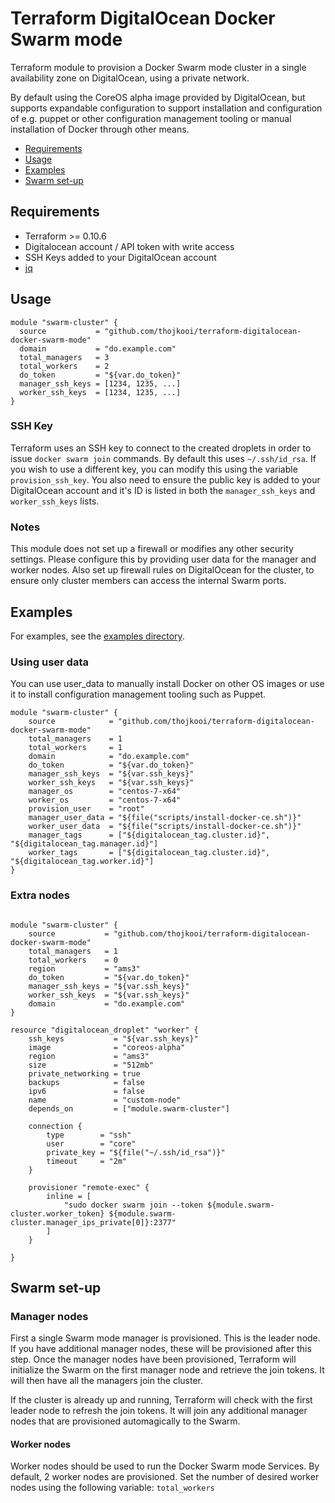 # Terraform DigitalOcean Docker Swarm mode

Terraform module to provision a Docker Swarm mode cluster in a single availability zone on DigitalOcean, using a private network.

By default using the CoreOS alpha image provided by DigitalOcean, but supports expandable configuration to support installation and configuration of e.g. puppet or other configuration management tooling or manual installation of Docker through other means.

- [Requirements](#requirements)
- [Usage](#usage)
- [Examples](#examples)
- [Swarm set-up](#swarm-set-up)

## Requirements

- Terraform >= 0.10.6
- Digitalocean account / API token with write access
- SSH Keys added to your DigitalOcean account
- [jq](https://github.com/stedolan/jq)

## Usage

```hcl
module "swarm-cluster" {
  source           = "github.com/thojkooi/terraform-digitalocean-docker-swarm-mode"
  domain           = "do.example.com"
  total_managers   = 3
  total_workers    = 2
  do_token         = "${var.do_token}"
  manager_ssh_keys = [1234, 1235, ...]
  worker_ssh_keys  = [1234, 1235, ...]
}
```

### SSH Key

Terraform uses an SSH key to connect to the created droplets in order to issue `docker swarm join` commands. By default this uses `~/.ssh/id_rsa`. If you wish to use a different key, you can modify this using the variable `provision_ssh_key`. You also need to ensure the public key is added to your DigitalOcean account and it's ID is listed in both the `manager_ssh_keys` and `worker_ssh_keys` lists.

### Notes

This module does not set up a firewall or modifies any other security settings. Please configure this by providing user data for the manager and worker nodes. Also set up firewall rules on DigitalOcean for the cluster, to ensure only cluster members can access the internal Swarm ports.

## Examples

For examples, see the [examples directory](https://github.com/thojkooi/terraform-digitalocean-docker-swarm-mode/tree/master/examples).

### Using user data

You can use user_data to manually install Docker on other OS images or use it to install configuration management tooling such as Puppet.

```hcl
module "swarm-cluster" {
    source            = "github.com/thojkooi/terraform-digitalocean-docker-swarm-mode"
    total_managers    = 1
    total_workers     = 1
    domain            = "do.example.com"
    do_token          = "${var.do_token}"
    manager_ssh_keys  = "${var.ssh_keys}"
    worker_ssh_keys   = "${var.ssh_keys}"
    manager_os        = "centos-7-x64"
    worker_os         = "centos-7-x64"
    provision_user    = "root"
    manager_user_data = "${file("scripts/install-docker-ce.sh")}"
    worker_user_data  = "${file("scripts/install-docker-ce.sh")}"
    manager_tags      = ["${digitalocean_tag.cluster.id}", "${digitalocean_tag.manager.id}"]
    worker_tags       = ["${digitalocean_tag.cluster.id}", "${digitalocean_tag.worker.id}"]
}

```

### Extra nodes

```hcl

module "swarm-cluster" {
    source           = "github.com/thojkooi/terraform-digitalocean-docker-swarm-mode"
    total_managers   = 1
    total_workers    = 0
    region           = "ams3"
    do_token         = "${var.do_token}"
    manager_ssh_keys = "${var.ssh_keys}"
    worker_ssh_keys  = "${var.ssh_keys}"
    domain           = "do.example.com"
}

resource "digitalocean_droplet" "worker" {
    ssh_keys           = "${var.ssh_keys}"
    image              = "coreos-alpha"
    region             = "ams3"
    size               = "512mb"
    private_networking = true
    backups            = false
    ipv6               = false
    name               = "custom-node"
    depends_on         = ["module.swarm-cluster"]

    connection {
        type        = "ssh"
        user        = "core"
        private_key = "${file("~/.ssh/id_rsa")}"
        timeout     = "2m"
    }

    provisioner "remote-exec" {
        inline = [
            "sudo docker swarm join --token ${module.swarm-cluster.worker_token} ${module.swarm-cluster.manager_ips_private[0]}:2377"
        ]
    }

}
```

## Swarm set-up

### Manager nodes

First a single Swarm mode manager is provisioned. This is the leader node. If you have additional manager nodes, these will be provisioned after this step. Once the manager nodes have been provisioned, Terraform will initialize the Swarm on the first manager node and retrieve the join tokens. It will then have all the managers join the cluster.

If the cluster is already up and running, Terraform will check with the first leader node to refresh the join tokens. It will join any additional manager nodes that are provisioned automagically to the Swarm.

#### Worker nodes

Worker nodes should be used to run the Docker Swarm mode Services. By default, 2 worker nodes are provisioned. Set the number of desired worker nodes using the following variable: `total_workers`
